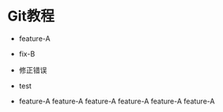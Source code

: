 # Git教程

- feature-A
- fix-B
- 修正错误

- test

- feature-A feature-A feature-A feature-A feature-A feature-A